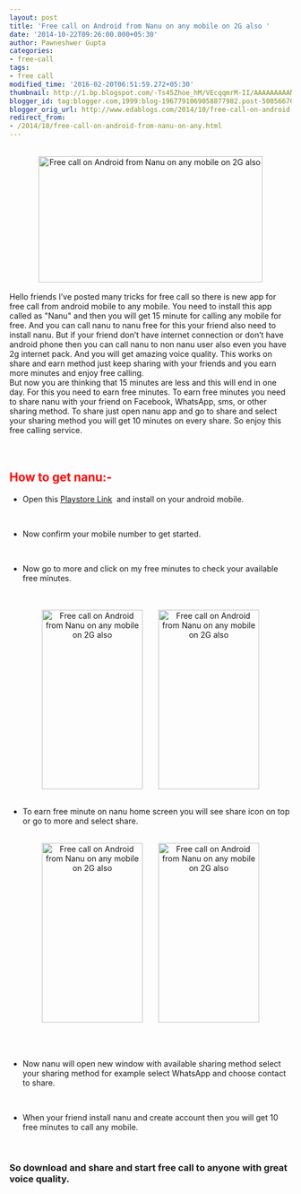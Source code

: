 ```yaml
---
layout: post
title: 'Free call on Android from Nanu on any mobile on 2G also '
date: '2014-10-22T09:26:00.000+05:30'
author: Pawneshwer Gupta
categories:
- free-call
tags:
- free call
modified_time: '2016-02-20T06:51:59.272+05:30'
thumbnail: http://1.bp.blogspot.com/-Ts45Zhoe_hM/VEcqqmrM-II/AAAAAAAAANY/k-g1UELKzg0/s72-c/5c48ff18e0a47baaf81d8b8ea51eec92-nanu-to-challenge-skype-and-viber-by-allowing-free-calls-over-2g.jpg
blogger_id: tag:blogger.com,1999:blog-1967791069058877982.post-5005667047354879687
blogger_orig_url: http://www.edablogs.com/2014/10/free-call-on-android-from-nanu-on-any.html
redirect_from:
- /2014/10/free-call-on-android-from-nanu-on-any.html
---
```


<div dir="ltr" style="text-align: left;" trbidi="on"><br /><div class="separator" style="clear: both; text-align: center;"><a href="http://1.bp.blogspot.com/-Ts45Zhoe_hM/VEcqqmrM-II/AAAAAAAAANY/k-g1UELKzg0/s1600/5c48ff18e0a47baaf81d8b8ea51eec92-nanu-to-challenge-skype-and-viber-by-allowing-free-calls-over-2g.jpg" imageanchor="1" style="margin-left: 1em; margin-right: 1em;"><img alt="Free call on Android from Nanu on any mobile on 2G also" border="0" src="http://1.bp.blogspot.com/-Ts45Zhoe_hM/VEcqqmrM-II/AAAAAAAAANY/k-g1UELKzg0/s1600/5c48ff18e0a47baaf81d8b8ea51eec92-nanu-to-challenge-skype-and-viber-by-allowing-free-calls-over-2g.jpg" height="225" title="Free call on Android from Nanu on any mobile on 2G also" width="400" /></a></div><div class="MsoNormal"><br /></div><div class="MsoNormal">Hello friends I’ve posted many tricks for free call so there is new app for free call from android mobile to any mobile. You need to install this app called as "Nanu" and then you will get 15 minute for calling any mobile for free. And you can call nanu to nanu free for this your friend also need to install nanu. But if your friend don’t have internet connection or don’t have android phone then you can call nanu to non nanu user also even you have 2g internet pack. And you will get amazing voice quality. This works on share and earn method just keep sharing with your friends and you earn more minutes and enjoy free calling.</div><div class="MsoNormal">But now you are thinking that 15 minutes are less and this will end in one day. For this you need to earn free minutes. To earn free minutes you need to share nanu with your friend on Facebook, WhatsApp, sms, or other sharing method. To share just open nanu app and go to share and select your sharing method you will get 10 minutes on every share. So enjoy this free calling service.</div><div class="MsoNormal"><br /></div><!--  ExAd.me | 300x250 |  --><script src="http://300x250.exad.me/js/?id=10638" type="text/javascript"></script>  <br /><div class="MsoNormal"><h2><span style="color: red;">How to get nanu:-</span></h2></div><ul style="text-align: left;"><li><span style="mso-bidi-language: EN-US;">Open this </span><a href="http://play.google.com/store/apps/details?id=com.gentaycom.nanu&amp;referrer=utm_source%3DNanuFacebookMessenger%26clickid%3D919041208247">Playstore Link</a><span style="mso-bidi-language: EN-US;"><span style="mso-spacerun: yes;">&nbsp; </span>and install on your android mobile.</span></li></ul><br /><ul style="text-align: left;"><li><span style="mso-bidi-language: EN-US;">Now confirm your mobile number to get started.</span></li></ul><br /><ul style="text-align: left;"><li><span style="mso-bidi-language: EN-US;">Now go to more and click on my free minutes to check your available free minutes.</span></li></ul><br /><div style="text-align: right;"><span style="mso-bidi-language: EN-US;"></span><br /><div class="separator" style="clear: both; text-align: center;"><span style="mso-bidi-language: EN-US;"><a href="http://4.bp.blogspot.com/-9uyu2WECokU/VEcp472Y_yI/AAAAAAAAANA/5bnF_XumGvY/s1600/Screenshot_2014-10-21-12-06-02.png" imageanchor="1" style="margin-left: 1em; margin-right: 1em;"><img alt="Free call on Android from Nanu on any mobile on 2G also" border="0" src="http://4.bp.blogspot.com/-9uyu2WECokU/VEcp472Y_yI/AAAAAAAAANA/5bnF_XumGvY/s1600/Screenshot_2014-10-21-12-06-02.png" height="320" title="Free call on Android from Nanu on any mobile on 2G also" width="180" /></a><a href="http://3.bp.blogspot.com/-d_kfWcJuX-k/VEcp4kDtSjI/AAAAAAAAAM4/8_YDwiaTt6g/s1600/Screenshot_2014-10-21-12-06-08.png" imageanchor="1" style="margin-left: 1em; margin-right: 1em;"><img alt="Free call on Android from Nanu on any mobile on 2G also" border="0" src="http://3.bp.blogspot.com/-d_kfWcJuX-k/VEcp4kDtSjI/AAAAAAAAAM4/8_YDwiaTt6g/s1600/Screenshot_2014-10-21-12-06-08.png" height="320" title="Free call on Android from Nanu on any mobile on 2G also" width="180" /></a></span></div><span style="mso-bidi-language: EN-US;"></span></div><span style="mso-bidi-language: EN-US;"></span> <br /><ul style="text-align: left;"><li><span style="mso-bidi-language: EN-US;">To earn free minute on nanu home screen you will see share icon on top or go to more and select share.</span></li></ul><br /><div class="separator" style="clear: both; text-align: center;"><span style="mso-bidi-language: EN-US;"><a href="http://2.bp.blogspot.com/-fvHhJxtxWVk/VEcp46ewKvI/AAAAAAAAAM8/6ixwQ_3GyjI/s1600/Screenshot_2014-10-21-12-05-55.png" imageanchor="1" style="margin-left: 1em; margin-right: 1em;"><img alt="Free call on Android from Nanu on any mobile on 2G also" border="0" src="http://2.bp.blogspot.com/-fvHhJxtxWVk/VEcp46ewKvI/AAAAAAAAAM8/6ixwQ_3GyjI/s1600/Screenshot_2014-10-21-12-05-55.png" height="320" title="Free call on Android from Nanu on any mobile on 2G also" width="180" /></a><a href="http://2.bp.blogspot.com/-Qq3KfLODa6Q/VEcp59pezVI/AAAAAAAAANQ/QCHVZA0Y5r4/s1600/Screenshot_2014-10-21-12-06-18.png" imageanchor="1" style="margin-left: 1em; margin-right: 1em;"><img alt="Free call on Android from Nanu on any mobile on 2G also" border="0" src="http://2.bp.blogspot.com/-Qq3KfLODa6Q/VEcp59pezVI/AAAAAAAAANQ/QCHVZA0Y5r4/s1600/Screenshot_2014-10-21-12-06-18.png" height="320" title="Free call on Android from Nanu on any mobile on 2G also" width="180" /></a></span></div><span style="mso-bidi-language: EN-US;"><br /> </span><br /><div><br /><ul style="text-align: left;"><li><span style="mso-bidi-language: EN-US;">Now nanu will open new window with available sharing method select your sharing method for example select WhatsApp and choose contact to share.</span></li></ul><br /><ul style="text-align: left;"><li><span style="mso-bidi-language: EN-US;">When your friend install nanu and create account then you will get 10 free minutes to call any mobile.</span></li></ul><br /><div class="MsoNormal"><h3 style="text-align: left;">So download and share and start free call to anyone with great voice quality. </h3></div></div></div>